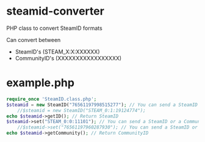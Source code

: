 # steamid-converter
PHP class to convert SteamID formats

Can convert between
* SteamID's (STEAM_X:X:XXXXXX)
* CommunityID's (XXXXXXXXXXXXXXXXX)

# example.php
```php
require_once 'SteamID.class.php';
$steamid = new SteamID("76561197998515277"); // You can send a SteamID or a CommunityID when instantiating the new object
	//$steamid = new SteamID("STEAM_0:1:19124774");
echo $steamid->getID(); // Return SteamID
$steamid->set("STEAM_0:0:11101"); // You can send a SteamID or a CommunityID when setting
	//$steamid->set("76561197960287930"); // You can send a SteamID or a CommunityID when setting
echo $steamid->getCommunity(); // Return CommunityID
```

